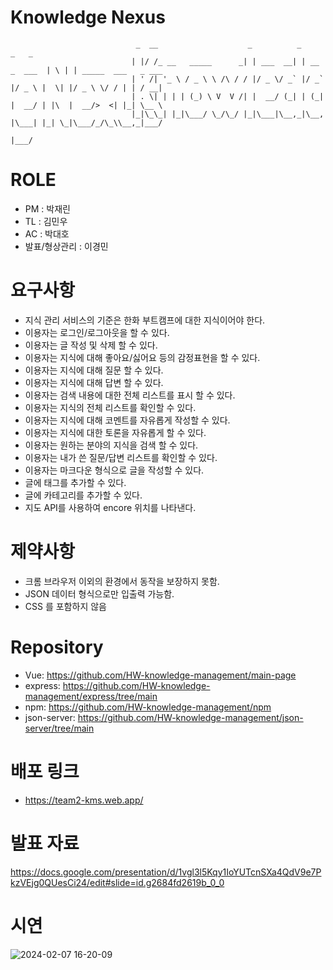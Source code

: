 # Knowledge Nexus
```
                            _  __                    _          _              _   _                     
                           | |/ /_ __   _____      _| | ___  __| | __ _  ___  | \ | | _____  ___   _ ___ 
                           | ' /| '_ \ / _ \ \ /\ / / |/ _ \/ _` |/ _` |/ _ \ |  \| |/ _ \ \/ / | | / __|
                           | . \| | | | (_) \ V  V /| |  __/ (_| | (_| |  __/ | |\  |  __/>  <| |_| \__ \
                           |_|\_\_| |_|\___/ \_/\_/ |_|\___|\__,_|\__, |\___| |_| \_|\___/_/\_\\__,_|___/
                                                                  |___/                                  
```

# ROLE

- PM : 박재린
- TL : 김민우
- AC : 박대호
- 발표/형상관리 : 이경민

# 요구사항

- 지식 관리 서비스의 기준은 한화 부트캠프에 대한 지식이어야 한다.
- 이용자는 로그인/로그아웃을 할 수 있다.
- 이용자는 글 작성 및 삭제 할 수 있다.
- 이용자는 지식에 대해 좋아요/싫어요 등의 감정표현을 할 수 있다.
- 이용자는 지식에 대해 질문 할 수 있다.
- 이용자는 지식에 대해 답변 할 수 있다.
- 이용자는 검색 내용에 대한 전체 리스트를 표시 할 수 있다.
- 이용자는 지식의 전체 리스트를 확인할 수 있다.
- 이용자는 지식에 대해 코멘트를 자유롭게 작성할 수 있다.
- 이용자는 지식에 대한 토론을 자유롭게 할 수 있다.
- 이용자는 원하는 분야의 지식을 검색 할 수 있다.
- 이용자는 내가 쓴 질문/답변 리스트를 확인할 수 있다.
- 이용자는 마크다운 형식으로 글을 작성할 수 있다.
- 글에 태그를 추가할 수 있다.
- 글에 카테고리를 추가할 수 있다.
- 지도 API를 사용하여 encore 위치를 나타낸다.

# 제약사항

- 크롬 브라우저 이외의 환경에서 동작을 보장하지 못함.
- JSON 데이터 형식으로만 입출력 가능함.
- CSS 를 포함하지 않음


# Repository
- Vue: https://github.com/HW-knowledge-management/main-page
- express: https://github.com/HW-knowledge-management/express/tree/main
- npm: https://github.com/HW-knowledge-management/npm
- json-server: https://github.com/HW-knowledge-management/json-server/tree/main

# 배포 링크
- https://team2-kms.web.app/

# 발표 자료
https://docs.google.com/presentation/d/1vgl3l5Kqy1IoYUTcnSXa4QdV9e7PkzVEjg0QUesCi24/edit#slide=id.g2684fd2619b_0_0

# 시연
![2024-02-07 16-20-09](https://github.com/beyond-sw-camp/be01_3nd_2team/assets/44054359/7fee5dcc-ae5e-410f-a5c7-3efbc1bda2c6)

